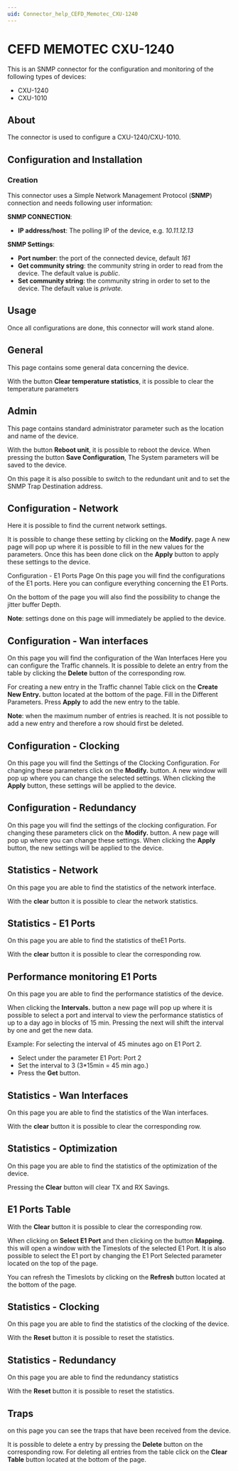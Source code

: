 ```yaml
---
uid: Connector_help_CEFD_Memotec_CXU-1240
---
```


# CEFD MEMOTEC CXU-1240

This is an SNMP connector for the configuration and monitoring of the following types of devices:

- CXU-1240
- CXU-1010

## About

The connector is used to configure a CXU-1240/CXU-1010.

## Configuration and Installation

### Creation

This connector uses a Simple Network Management Protocol (**SNMP**) connection and needs following user information:

**SNMP CONNECTION**:

- **IP address/host**: The polling IP of the device, e.g. *10.11.12.13*

**SNMP Settings**:

- **Port number**: the port of the connected device, default *161*
- **Get community string**: the community string in order to read from the device. The default value is *public*.
- **Set community string**: the community string in order to set to the device. The default value is *private.*

## Usage

Once all configurations are done, this connector will work stand alone.

## General

This page contains some general data concerning the device.

With the button **Clear temperature statistics**, it is possible to clear the temperature parameters

## Admin

This page contains standard administrator parameter such as the location and name of the device.

With the button **Reboot unit**, it is possible to reboot the device.
When pressing the button **Save Configuration**, The System parameters will be saved to the device.

On this page it is also possible to switch to the redundant unit and to set the SNMP Trap Destination address.

## Configuration - Network

Here it is possible to find the current network settings.

It is possible to change these setting by clicking on the **Modify.** page
A new page will pop up where it is possible to fill in the new values for the parameters.
Once this has been done click on the **Apply** button to apply these settings to the device.

Configuration - E1 Ports Page
On this page you will find the configurations of the E1 ports.
Here you can configure everything concerning the E1 Ports.

On the bottom of the page you will also find the possibility to change the jitter buffer Depth.

**Note**: settings done on this page will immediately be applied to the device.

## Configuration - Wan interfaces

On this page you will find the configuration of the Wan Interfaces
Here you can configure the Traffic channels.
It is possible to delete an entry from the table by clicking the **Delete** button of the corresponding row.

For creating a new entry in the Traffic channel Table click on the **Create New Entry.** button located at the bottom of the page. Fill in the Different Parameters.
Press **Apply** to add the new entry to the table.

**Note**: when the maximum number of entries is reached. It is not possible to add a new entry and therefore a row should first be deleted.

## Configuration - Clocking

On this page you will find the Settings of the Clocking Configuration.
For changing these parameters click on the **Modify.** button.
A new window will pop up where you can change the selected settings.
When clicking the **Apply** button, these settings will be applied to the device.

## Configuration - Redundancy

On this page you will find the settings of the clocking configuration. For changing these parameters click on the **Modify.** button. A new page will pop up where you can change these settings.
When clicking the **Apply** button, the new settings will be applied to the device.

## Statistics - Network

On this page you are able to find the statistics of the network interface.

With the **clear** button it is possible to clear the network statistics.

## Statistics - E1 Ports

On this page you are able to find the statistics of theE1 Ports.

With the **clear** button it is possible to clear the corresponding row.


## Performance monitoring E1 Ports

On this page you are able to find the performance statistics of the device.

When clicking the **Intervals.** button a new page will pop up where it is possible to select a port and interval to view the performance statistics of up to a day ago in blocks of 15 min.
Pressing the next will shift the interval by one and get the new data.

Example:
For selecting the interval of 45 minutes ago on E1 Port 2.

- Select under the parameter E1 Port: Port 2
- Set the interval to 3 (3\*15min = 45 min ago.)
- Press the **Get** button.


## Statistics - Wan Interfaces

On this page you are able to find the statistics of the Wan interfaces.

With the **clear** button it is possible to clear the corresponding row.

## Statistics - Optimization

On this page you are able to find the statistics of the optimization of the device.

Pressing the **Clear** button will clear TX and RX Savings.

## E1 Ports Table

With the **Clear** button it is possible to clear the corresponding row.

When clicking on **Select E1 Port** and then clicking on the button **Mapping.** this will open a window with the Timeslots of the selected E1 Port.
It is also possible to select the E1 port by changing the E1 Port Selected parameter located on the top of the page.

You can refresh the Timeslots by clicking on the **Refresh** button located at the bottom of the page.

## Statistics - Clocking

On this page you are able to find the statistics of the clocking of the device.

With the **Reset** button it is possible to reset the statistics.

## Statistics - Redundancy

On this page you are able to find the redundancy statistics

With the **Reset** button it is possible to reset the statistics.

## Traps

on this page you can see the traps that have been received from the device.

It is possible to delete a entry by pressing the **Delete** button on the corresponding row.
For deleting all entries from the table click on the **Clear Table** button located at the bottom of the page.
